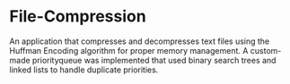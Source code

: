 # File-Compression
An application that compresses and decompresses text files using the Huffman Encoding algorithm for proper memory management. A custom-made priorityqueue was implemented that used binary search trees and linked lists to handle duplicate priorities.
